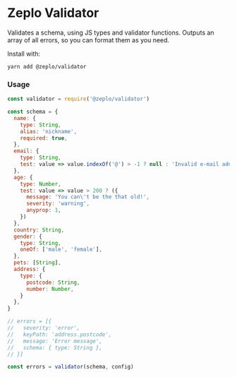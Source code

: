 # Zeplo Validator

Validates a schema, using JS types and validator functions. Outputs an array of all
errors, so you can format them as you need.

Install with:

```
yarn add @zeplo/validator
```

### Usage

```js
const validator = require('@zeplo/validator')

const schema = {
  name: {
    type: String,
    alias: 'nickname',
    required: true,
  },
  email: {
    type: String,
    test: value => value.indexOf('@') > -1 ? null : 'Invalid e-mail address'
  },
  age: {
    type: Number,
    test: value => value > 200 ? ({
      message: 'You can\'t be the that old!',
      severity: 'warning',
      anyprop: 1,
    })
  },
  country: String,
  gender: {
    type: String,
    oneOf: ['male', 'female'],
  },
  pets: [String],
  address: {
    type: {
      postcode: String,
      number: Number,
    }
  },
}

// errors = [{
//   severity: 'error',
//   keyPath: 'address.postcode',
//   message: 'Error message',
//   schema: { type: String },
// }]

const errors = validator(schema, config)
```
